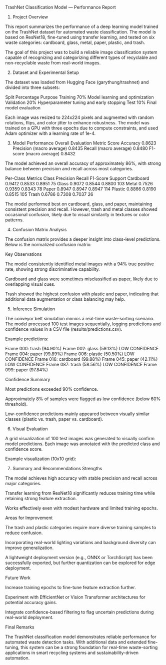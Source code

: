 TrashNet Classification Model — Performance Report
1. Project Overview

This report summarizes the performance of a deep learning model trained on the TrashNet dataset for automated waste classification.
The model is based on ResNet18, fine-tuned using transfer learning, and tested on six waste categories: cardboard, glass, metal, paper, plastic, and trash.

The goal of this project was to build a reliable image classification system capable of recognizing and categorizing different types of recyclable and non-recyclable waste from real-world images.

2. Dataset and Experimental Setup

The dataset was loaded from Hugging Face (garythung/trashnet) and divided into three subsets:

Split	Percentage	Purpose
Training	70%	Model learning and optimization
Validation	20%	Hyperparameter tuning and early stopping
Test	10%	Final model evaluation

Each image was resized to 224x224 pixels and augmented with random rotations, flips, and color jitter to enhance robustness.
The model was trained on a GPU with three epochs due to compute constraints, and used Adam optimizer with a learning rate of 1e-4.

3. Model Performance
Overall Evaluation
Metric	Score
Accuracy	0.8623
Precision (macro average)	0.8435
Recall (macro average)	0.8480
F1-score (macro average)	0.8432

The model achieved an overall accuracy of approximately 86%, with strong balance between precision and recall across most categories.

Per-Class Metrics
Class	Precision	Recall	F1-Score	Support
Cardboard	0.9412	0.8533	0.8951	75
Glass	0.9072	0.8544	0.8800	103
Metal	0.7526	0.9359	0.8343	78
Paper	0.8947	0.8947	0.8947	114
Plastic	0.8866	0.8190	0.8515	105
Trash	0.6786	0.7308	0.7037	26

The model performed best on cardboard, glass, and paper, maintaining consistent precision and recall.
However, trash and metal classes showed occasional confusion, likely due to visual similarity in textures or color patterns.

4. Confusion Matrix Analysis

The confusion matrix provides a deeper insight into class-level predictions.
Below is the normalized confusion matrix:

Key Observations

The model consistently identified metal images with a 94% true positive rate, showing strong discriminative capability.

Cardboard and glass were sometimes misclassified as paper, likely due to overlapping visual cues.

Trash showed the highest confusion with plastic and paper, indicating that additional data augmentation or class balancing may help.

5. Inference Simulation

The conveyor belt simulation mimics a real-time waste-sorting scenario. The model processed 100 test images sequentially, logging predictions and confidence values in a CSV file (results/predictions.csv).

Example predictions:

Frame 000: trash (94.90%)
Frame 002: glass (59.13%) LOW CONFIDENCE
Frame 004: paper (99.89%)
Frame 006: plastic (50.50%) LOW CONFIDENCE
Frame 016: cardboard (99.88%)
Frame 045: paper (42.11%) LOW CONFIDENCE
Frame 087: trash (58.56%) LOW CONFIDENCE
Frame 099: paper (97.84%)

Confidence Summary

Most predictions exceeded 90% confidence.

Approximately 8% of samples were flagged as low confidence (below 60% threshold).

Low-confidence predictions mainly appeared between visually similar classes (plastic vs. trash, paper vs. cardboard).

6. Visual Evaluation

A grid visualization of 100 test images was generated to visually confirm model predictions.
Each image was annotated with the predicted class and confidence score.

Example visualization (10x10 grid):

7. Summary and Recommendations
Strengths

The model achieves high accuracy with stable precision and recall across major categories.

Transfer learning from ResNet18 significantly reduces training time while retaining strong feature extraction.

Works effectively even with modest hardware and limited training epochs.

Areas for Improvement

The trash and plastic categories require more diverse training samples to reduce confusion.

Incorporating real-world lighting variations and background diversity can improve generalization.

A lightweight deployment version (e.g., ONNX or TorchScript) has been successfully exported, but further quantization can be explored for edge deployment.

Future Work

Increase training epochs to fine-tune feature extraction further.

Experiment with EfficientNet or Vision Transformer architectures for potential accuracy gains.

Integrate confidence-based filtering to flag uncertain predictions during real-world deployment.

Final Remarks

The TrashNet classification model demonstrates reliable performance for automated waste detection tasks.
With additional data and extended fine-tuning, this system can be a strong foundation for real-time waste-sorting applications in smart recycling systems and sustainability-driven automation.
